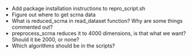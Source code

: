 - Add package installation instructions to repro_script.sh
- Figure out where to get scrna data
- What is reduced_scrna in read_dataset function? Why are some things commented out?
- preprocess_scrna reduces it to 4000 dimensions, is that what we want? Should it be 2000, or none?
- Which algorithms should be in the scripts?

